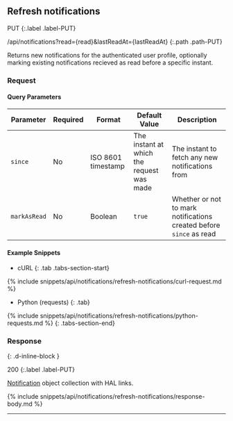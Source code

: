 ## Refresh notifications

PUT
{:.label .label-PUT}

/api/notifications?read={read}&lastReadAt={lastReadAt}
{:.path .path-PUT}

Returns new notifications for the authenticated user profile, optionally marking existing notifications recieved as read before a specific instant.

### Request
#### Query Parameters

Parameter | Required | Format | Default Value | Description
--------- | -------- | ------ | ------------- | -----------
`since` | No | ISO 8601 timestamp | The instant at which the request was made | The instant to fetch any new notifications from
`markAsRead` | No | Boolean | `true` | Whether or not to mark notifications created before `since` as read

#### Example Snippets
- cURL
{: .tab .tabs-section-start}

{% include snippets/api/notifications/refresh-notifications/curl-request.md %}

- Python (requests)
{: .tab}

{% include snippets/api/notifications/refresh-notifications/python-requests.md %}
{: .tabs-section-end}

### Response
{: .d-inline-block }

200
{:.label .label-PUT}

[Notification](#notification) object collection with HAL links.

{% include snippets/api/notifications/refresh-notifications/response-body.md %}

---